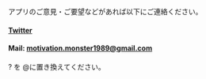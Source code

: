 アプリのご意見・ご要望などがあれば以下にご連絡ください。
　
#### [Twitter](https://twitter.com/kzmat2)
 
#### Mail: motivation.monster1989@gmail.com
? を @に置き換えてください。

